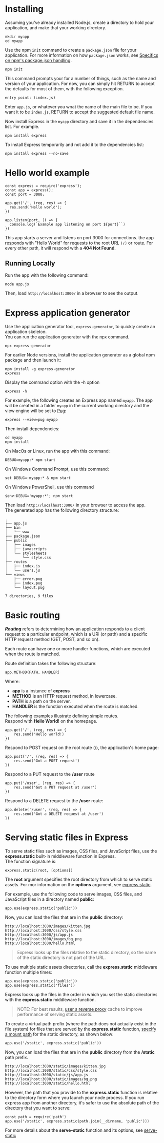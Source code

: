 # Installing

Assuming you've already installed Node.js, create a directory to hold your application, and make that your working directory.

    mkdir myapp
    cd myapp

Use the npm `init` command to create a `package.json` file for your application. For more information on how `package.json` works, see [Specifics on npm's package.json handling](https://docs.npmjs.com/files/package.json). </br>

    npm init

This command prompts your for a number of things, such as the name and version of your application. For now, you can simply hit RETURN to accept the defaults for most of them, with the following exception.

    entry point: (index.js)

Enter `app.js`, or whatever you wnat the name of the main file to be. If you want it to be `index.js`, RETURN to accept the suggested default file name.</br>

Now install Express in the `myapp` directory and save it in the dependencies list. For example.</br>

    npm install express

To install Express temporarily and not add it to the dependencies list:</br>

    npm install express --no-save

# Hello world example

    const express = require('express');
    const app = express();
    const port = 3000;

    app.get('/', (req, res) => {
      res.send('Hello world');
    })

    app.listen(port, () => {
      console.log(`Example app listening on port ${port}``)
    })

This app starts a server and listens on port 3000 for connections. the app responds with "Hello World" for requests to the root URL `(/)` or route. For every other path, it will respond with a **404 Not Found**.</br>

## Running Locally

Run the app with the following command:

    node app.js

Then, load `http://localhost:3000/` in a browser to see the output.

# Express application generator

Use the application generator tool, `express-generator`, to quickly create an application skeleton.</br>
You can run the application generator with the npx command.</br>

    npx express-generator

For earlier Node versions, install the application generator as a global npm package and then launch it:

    npm install -g express-generator
    express

Display the command option with the -h option

    express -h

For example, the following creates an Express app named `myapp`. The app will be created in a folder `myapp` in the current working directory and the view engine will be set to [Pug](https://pugjs.org/):

    express --view=pug myapp

Then install dependencies:

    cd myapp
    npm install

On MacOs or Linux, run the app with this command:

    DEBUG=myapp:* npm start

On Windows Command Prompt, use this command:

    set DEBUG=:myapp:* & npm start

On Windows PowerShell, use this command

    $env:DEBUG='myapp:*'; npm start

Then load `http://localhost:3000/` in your browser to access the app.</br>
The generated app has the following directory structure:

    .
    ├── app.js
    ├── bin
    │   └── www
    ├── package.json
    ├── public
    │   ├── images
    │   ├── javascripts
    │   └── stylesheets
    │       └── style.css
    ├── routes
    │   ├── index.js
    │   └── users.js
    └── views
        ├── error.pug
        ├── index.pug
        └── layout.pug

    7 directories, 9 files


# Basic routing

***Routing*** refers to determining how an application responds to a client request to a particular endpoint, which is a URI (or path) and a specific HTTP request method (GET, POST, and so on).</br>

Each route can have one or more handler functions, which are executed when the route is matched.</br>

Route definition takes the following structure:</br>

    app.METHOD(PATH, HANDLER)

Where:</br>
* **app** is a instance of **express**
* **METHOD** is an HTTP request method, in lowercase.
* **PATH** is a path on the server.
* **HANDLER** is the function executed when the route is matched.

The following examples illustrate defining simple routes.</br>
Respond with **Hello World!** on the homepage.

    app.get('/', (req, res) => {
        res.send('Hello world!)
    })

Respond to POST request on the root route (/), the application's home page:

    app.post('/', (req, res) => {
        res.send('Got a POST request')
    })

Respond to a PUT request to the **/user** route

    app.put('/user', (req, res) => {
        res.send('Got a PUT request at /user')
    })

Respond to a DELETE request to the **/user** route:

    app.delete('/user', (req, res) => {
        res.send('Got a DELETE request at /user')
    })

# Serving static files in Express

To serve static files such as images, CSS files, and JavaScript files, use the **express.static** built-in middleware function in Express.</br>
The function signature is:

    express.static(root, [options])

The **root** argument specifies the root directory from which to serve static assets. For mor information on the **options** argument, see [express.static](https://expressjs.com/en/4x/api.html#express.static).</br>

For example, use the following code to serve images, CSS files, and JavaScript files in a directory named **public**:

    app.use(express.static('public'))

Now, you can load the files that are in the **public** directory:

    http://localhost:3000/images/kitten.jpg
    http://localhost:3000/css/style.css
    http://localhost:3000/js/app.js
    http://localhost:3000/images/bg.png
    http://localhost:3000/hello.html

> Express looks up the files relative to the static directory, so the name of the static directory is not part of the URL.

To use multiple static assets directories, call the **express.static** middleware function multiple times:

    app.use(express.static('public'))
    app.use(express.static('files'))

Express looks up the files in the order in which you set the static directories with the **express.static** middleware function.</br>

> NOTE: For best results, [user a reverse proxy](https://expressjs.com/en/advanced/best-practice-performance.html#use-a-reverse-proxy) cache to improve performance of serving static assets.

To create a virtual path prefix (where the path does not actually exist in the file system) for files that are served by the **express.static** function, [specify a mount path](https://expressjs.com/en/4x/api.html#app.use) for the static directory, as shown below:

    app.use('/static', express.static('public'))

Now, you can load the files that are in the **public** directory from the **/static** path prefix.

    http://localhost:3000/static/images/kitten.jpg
    http://localhost:3000/static/css/style.css
    http://localhost:3000/static/js/app.js
    http://localhost:3000/static/images/bg.png
    http://localhost:3000/static/hello.html

However, the path that you provide to the **express.static** function is relative to the directory form where you launch your node process. If you run express app from another directory, it's safer to use the absolute path of the directory that you want to serve:

    const path = require('path')
    app.use('/static', express.static(path.join(__dirname, 'public')))

For more details about the **serve-static** function and its options, see [serve-static](https://expressjs.com/resources/middleware/serve-static.html)